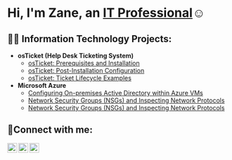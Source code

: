 <h1>Hi, I'm Zane, an <a href="https://linkedin.com/in/zanegoude/">IT Professional</a>☺</h1>
 
 <h2>👨‍💻 Information Technology Projects:</h2>
 
 - <b>osTicket (Help Desk Ticketing System)</b>
   - [osTicket: Prerequisites and Installation](https://github.com/joshmadakorcc/osticket-prereqs)
   - [osTicket: Post-Installation Configuration](https://github.com/joshmadakorcc/post-install-config)
   - [osTicket: Ticket Lifecycle Examples](https://github.com/joshmadakorcc/ticket-lifecycle)
 - <b>Microsoft Azure</b>
   - [Configuring On-premises Active Directory within Azure VMs](https://github.com/joshmadakorcc/configure-ad)
   - [Network Security Groups (NSGs) and Inspecting Network Protocols](https://github.com/joshmadakorcc/azure-network-protols)
   - [Network Security Groups (NSGs) and Inspecting Network Protocols](https://github.com/joshmadakorcc/azure-network-protocols)
 
 <h2>🤳Connect with me:</h2>
 
 [<img align="left" alt="Josh | Twitter" width="22px" src="https://cdn.jsdelivr.net/npm/simple-icons@v3/icons/twitter.svg" />][twitter]
 [<img align="left" alt="Josh | LinkedIn" width="22px" src="https://cdn.jsdelivr.net/npm/simple-icons@v3/icons/linkedin.svg" />][linkedin]
 [<img align="left" alt="Josh | Instagram" width="22px" src="https://cdn.jsdelivr.net/npm/simple-icons@v3/icons/instagram.svg" />][instagram]
 
 [twitter]: https://twitter.com/Josh
 [instagram]: https://www.instagram.com/Josh
 [linkedin]: https://linkedin.com/in/Josh
 
